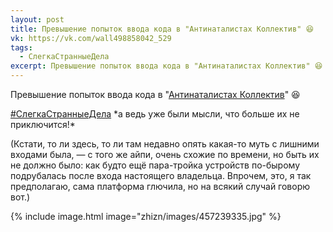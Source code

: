 ```yaml
---
layout: post
title: Превышение попыток ввода кода в "Антинаталистах Коллектив" 😆
vk: https://vk.com/wall498858042_529
tags:
  - СлегкаСтранныеДела
excerpt: Превышение попыток ввода кода в "Антинаталистах Коллектив" 😆
---
```

Превышение попыток ввода кода в "[Антинаталистах Коллектив](https://vk.com/id557406431)" 😆

[#СлегкаСтранныеДела](poisk.html#СлегкаСтранныеДела) \*а ведь уже были мысли, что больше их не приключится!\*

(Кстати, то ли здесь, то ли там недавно опять какая-то муть с лишними входами была, — с того же айпи, очень схожие по времени, но быть их не должно было: как будто ещё пара-тройка устройств по-бырому подрубалась после входа настоящего владельца. Впрочем, это, я так предполагаю, сама платформа глючила, но на всякий случай говорю вот.)

{% include image.html image="zhizn/images/457239335.jpg" %}